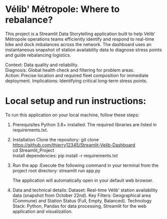 # Vélib' Métropole: Where to rebalance?  
This project is a Streamlit Data Storytelling application built to help Vélib' Métropole operations teams efficiently identify and respond to real-time bike and dock imbalances across the network. The dashboard uses an instantaneous snapshot of station availability data to diagnose stress points and guide rebalancing logistics.



Context: Data quality and reliability.  
Diagnosis: Global health check and filtering for problem areas.  
Action: Precise location and required fleet composition for immediate deployment.
Implications: Identifying critical long-term stress points.

# Local setup and run instructions:  
To run this application on your local machine, follow these steps:

1. Prerequisites
Python 3.8+ installed.
The required libraries are listed in requirements.txt.


2. Installation
Clone the repository:
git clone https://github.com/thierry12345/Streamlit-Velib-Dashboard  
cd Streamlit_Project  
Install dependencies:
pip install -r requirements.txt


4. Run the app :Execute the following command in your terminal from the project root directory: streamlit run app.py

    The application will automatically open in your default web browser.



5. Data and technical details:
Dataset: Real-time Vélib' station availability data (snapshot from October 22nd).
Key Filters: Geographical area (Commune) and Station Status (Full, Empty, Balanced).
Technology Stack: Python, Pandas for data processing, Streamlit for the web application and visualization.

